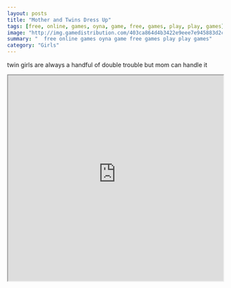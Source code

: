 ```yaml
---
layout: posts
title: "Mother and Twins Dress Up"
tags: [free, online, games, oyna, game, free, games, play, play, games]
image: "http://img.gamedistribution.com/403ca864d4b3422e9eee7e945883d2cc.jpg"
summary: "  free online games oyna game free games play play games"
category: "Girls"
---
```


twin girls are always a handful of double trouble but mom can handle it

<iframe width="100%" height="480px;" src="http://flash.gamedistribution.com?game=403ca864d4b3422e9eee7e945883d2cc"></iframe>